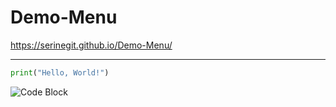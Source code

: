 # Demo-Menu

https://serinegit.github.io/Demo-Menu/



-----

```python
print("Hello, World!")
```

![Code Block](./assets/code-block.svg)


